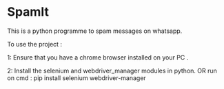 # SpamIt
This is a python programme to spam messages on whatsapp.       

To use the project :   

  1: Ensure that you have a chrome browser installed on your PC .   
  
  2: Install the selenium and  webdriver_manager modules in python.
                              OR
     run on cmd : pip install selenium webdriver-manager 
  
  
